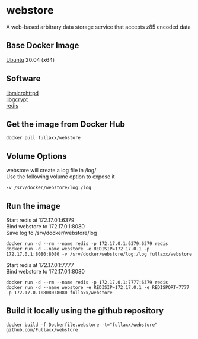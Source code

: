 # webstore
A web-based arbitrary data storage service that accepts z85 encoded data

## Base Docker Image
[Ubuntu](https://hub.docker.com/_/ubuntu) 20.04 (x64)

## Software
[libmicrohttpd](https://www.gnu.org/software/libmicrohttpd/) \
[libgcrypt](https://gnupg.org/software/libgcrypt/index.html) \
[redis](https://redis.io/)

## Get the image from Docker Hub
```
docker pull fullaxx/webstore
```

## Volume Options
webstore will create a log file in /log/ \
Use the following volume option to expose it
```
-v /srv/docker/webstore/log:/log
```

## Run the image
Start redis at 172.17.0.1:6379 \
Bind webstore to 172.17.0.1:8080 \
Save log to /srv/docker/webstore/log
```
docker run -d --rm --name redis -p 172.17.0.1:6379:6379 redis
docker run -d --name webstore -e REDISIP=172.17.0.1 -p 172.17.0.1:8080:8080 -v /srv/docker/webstore/log:/log fullaxx/webstore
```
Start redis at 172.17.0.1:7777 \
Bind webstore to 172.17.0.1:8080
```
docker run -d --rm --name redis -p 172.17.0.1:7777:6379 redis
docker run -d --name webstore -e REDISIP=172.17.0.1 -e REDISPORT=7777 -p 172.17.0.1:8080:8080 fullaxx/webstore
```

## Build it locally using the github repository
```
docker build -f Dockerfile.webstore -t="fullaxx/webstore" github.com/Fullaxx/webstore
```
